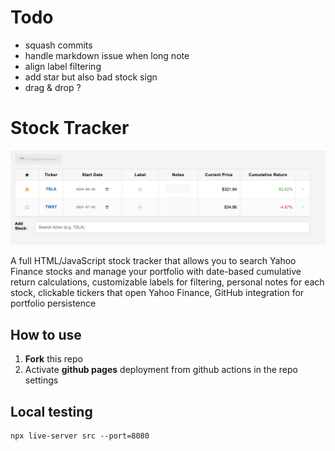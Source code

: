 # Todo 
- squash commits
- handle markdown issue when long note
- align label filtering
- add star but also bad stock sign
- drag & drop ?

# Stock Tracker


![](example.png)

A full HTML/JavaScript stock tracker that allows you to search Yahoo Finance stocks and manage your portfolio with date-based cumulative return calculations, customizable labels for filtering, personal notes for each stock, clickable tickers that open Yahoo Finance, GitHub integration for portfolio persistence

## How to use
1. **Fork** this repo
2. Activate **github pages** deployment from github actions in the repo settings

## Local testing

```
npx live-server src --port=8080 
```
